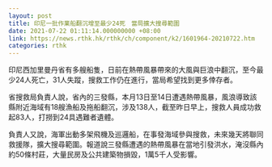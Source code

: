 ```yaml
---
layout: post
title: 印尼一批作業船翻沉增至最少24死　當局擴大搜尋範圍
date: 2021-07-22 01:11:14.000000000 +08:00
link: https://news.rthk.hk/rthk/ch/component/k2/1601964-20210722.htm
categories: rthk
---
```


印尼西加里曼丹省有多艘船隻，日前在熱帶風暴帶來的大風與巨浪中翻沉，至今最少24人死亡，31人失蹤，搜救工作仍在進行，當局希望找到更多倖存者。

省搜救局負責人說，省內的三發縣，本月13日至14日遭遇熱帶風暴，風浪導致該縣附近海域有18艘漁船及拖船翻沉，涉及138人，截至昨日早上，搜救人員成功救起83人，打撈到24具遇難者遺體。

負責人又說，海軍出動多架飛機及巡邏船，在事發海域參與搜救，未來幾天將聯同救援隊，擴大搜尋範圍。報道說三發縣遭遇的熱帶風暴在當地引發洪水，淹沒縣內約50條村莊，大量民房及公共建築物損毀，1萬5千人受影響。
